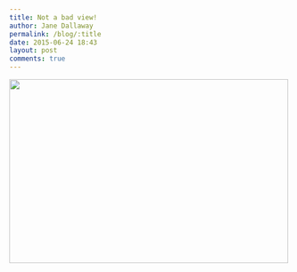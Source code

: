 ```yaml
---
title: Not a bad view!
author: Jane Dallaway
permalink: /blog/:title
date: 2015-06-24 18:43
layout: post
comments: true
---
```


<div><a href="http://static.skitters.dallaway.com/Ftp_FullSizeRender.jpg"><img src="http://static.skitters.dallaway.com/Ftp_thumb_FullSizeRender.jpg" width="500" height="331"/></a></div>



  




      
